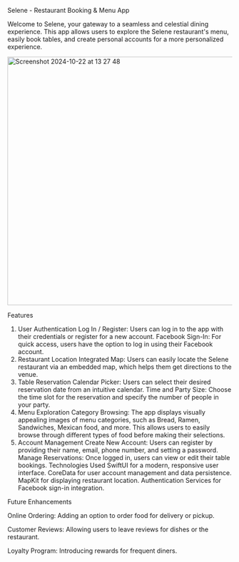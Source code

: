 Selene - Restaurant Booking & Menu App

Welcome to Selene, your gateway to a seamless and celestial dining experience. This app allows users to explore the Selene restaurant's menu, easily book tables, and create personal accounts for a more personalized experience.

<img width="558" alt="Screenshot 2024-10-22 at 13 27 48" src="https://github.com/user-attachments/assets/8a81b09d-d928-4f17-99fc-e15c29d90ec4">

Features
1. User Authentication
Log In / Register: Users can log in to the app with their credentials or register for a new account.
Facebook Sign-In: For quick access, users have the option to log in using their Facebook account.
2. Restaurant Location
Integrated Map: Users can easily locate the Selene restaurant via an embedded map, which helps them get directions to the venue.
3. Table Reservation
Calendar Picker: Users can select their desired reservation date from an intuitive calendar.
Time and Party Size: Choose the time slot for the reservation and specify the number of people in your party.
4. Menu Exploration
Category Browsing: The app displays visually appealing images of menu categories, such as Bread, Ramen, Sandwiches, Mexican food, and more. This allows users to easily browse through different types of food before making their selections.
5. Account Management
Create New Account: Users can register by providing their name, email, phone number, and setting a password.
Manage Reservations: Once logged in, users can view or edit their table bookings.
Technologies Used
SwiftUI for a modern, responsive user interface.
CoreData for user account management and data persistence.
MapKit for displaying restaurant location.
Authentication Services for Facebook sign-in integration.

Future Enhancements

Online Ordering: Adding an option to order food for delivery or pickup.

Customer Reviews: Allowing users to leave reviews for dishes or the restaurant.

Loyalty Program: Introducing rewards for frequent diners.


